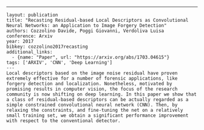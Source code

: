 ---
    layout: publication
    title: "Recasting Residual-based Local Descriptors as Convolutional Neural Networks: an Application to Image Forgery Detection"
    authors: Cozzolino Davide, Poggi Giovanni, Verdoliva Luisa
    conference: Arxiv
    year: 2017
    bibkey: cozzolino2017recasting
    additional_links:
      - {name: "Paper", url: "https://arxiv.org/abs/1703.04615"}
    tags: ['ARXIV', 'CNN', 'Deep Learning']
    ---
    Local descriptors based on the image noise residual have proven extremely effective for a number of forensic applications, like forgery detection and localization. Nonetheless, motivated by promising results in computer vision, the focus of the research community is now shifting on deep learning. In this paper we show that a class of residual-based descriptors can be actually regarded as a simple constrained convolutional neural network (CNN). Then, by relaxing the constraints, and fine-tuning the net on a relatively small training set, we obtain a significant performance improvement with respect to the conventional detector.